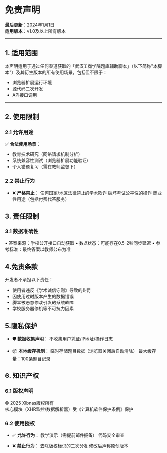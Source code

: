 # 免责声明

**最后更新**：2024年1月1日  
**适用版本**：v1.0及以上所有版本  

---

## 1. 适用范围
本声明适用于通过任何渠道获取的「武汉工商学院题库辅助脚本」（以下简称"本脚本"）及其衍生版本的所有使用场景，包括但不限于：
- 浏览器扩展运行环境
- 源代码二次开发
- API接口调用

---

## 2. 使用限制

### 2.1 允许用途
✅ ​**合法使用场景**：
- 教育技术研究（网络请求机制分析）
- 系统兼容性测试（浏览器扩展功能验证）
- 个人错题复习（需在教师监督下）

### 2.2 禁止行为
- ❌ ​**严格禁止**：
  任何国家/地区法律禁止的学术欺诈
  破坏考试公平性的操作
  商业性用途（包括付费代答服务）

## 3. 责任限制
### 3.1 数据准确性
• 答案来源：学校公开接口自动获取
• 数据状态：可能存在0.5-2秒同步延迟
• 参考标准：最终答案以教师公布为准

## 4.免责条款
开发者不承担以下责任：
- 使用者违反《学术诚信守则》导致的处罚
- 因使用过时版本产生的数据错误
- 脚本被恶意修改引发的系统故障
- 学校服务器停机等不可抗力因素

## 5.隐私保护
- 🛡️ ​**数据收集声明**：
  不收集用户凭证/IP地址/操作日志

- 📦 ​**本地缓存机制**：
  临时存储题目数据（浏览器关闭后自动清除）
  最大缓存量：100条题目记录

## 6. 知识产权
### 6.1 版权声明
© 2025 Xlbnas版权所有  
核心模块（XHR监控/数据解析器）受《计算机软件保护条例》保护

### 6.2 使用授权
- ✅ ​**允许行为**：
  教学演示（需提前邮件报备）
  代码安全审查

- ❌ ​**禁止行为**：
  去除版权标识的二次分发
  修改后声称原创版本
